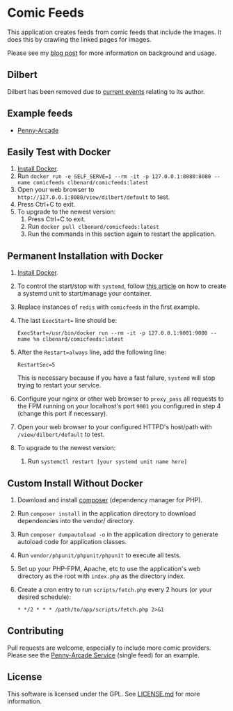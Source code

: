 # Comic Feeds
This application creates feeds from comic feeds that include the images. It does this by crawling the linked pages for images.

Please see my [blog post](http://chrisbenard.net/2013/06/28/how-to-fix-the-dilbert.com-rss-feed/) for more information on background and usage.

## Dilbert
Dilbert has been removed due to [current events](https://www.cnn.com/2023/02/27/media/dilbert-distributor-scott-adams/index.html) relating to its author.

## Example feeds
* [Penny-Arcade](http://comicfeeds.chrisbenard.net/view/pennyarcade/default)

## Easily Test with Docker
1. [Install Docker](https://docs.docker.com/engine/install/ubuntu/).
2. Run `docker run -e SELF_SERVE=1 --rm -it -p 127.0.0.1:8080:8080 --name comicfeeds clbenard/comicfeeds:latest`
3. Open your web browser to `http://127.0.0.1:8080/view/dilbert/default` to test.
4. Press Ctrl+C to exit.
5. To upgrade to the newest version:
   1. Press Ctrl+C to exit.
   2. Run `docker pull clbenard/comicfeeds:latest`
   3. Run the commands in this section again to restart the application.

## Permanent Installation with Docker
1. [Install Docker](https://docs.docker.com/engine/install/ubuntu/).
2. To control the start/stop with `systemd`, follow [this article](https://blog.container-solutions.com/running-docker-containers-with-systemd) on how to create a systemd unit to start/manage your container.
3. Replace instances of `redis` with `comicfeeds` in the first example.
4. The last `ExecStart=` line should be:

    ```ExecStart=/usr/bin/docker run --rm -it -p 127.0.0.1:9001:9000 --name %n clbenard/comicfeeds:latest```
5. After the `Restart=always` line, add the following line:

    ```RestartSec=5```

    This is necessary because if you have a fast failure, `systemd` will stop trying to restart your service.
6. Configure your nginx or other web browser to `proxy_pass` all requests to the FPM running on your localhost's port `9001` you configured in step 4 (change this port if necessary).
7. Open your web browser to your configured HTTPD's host/path with `/view/dilbert/default` to test.
8. To upgrade to the newest version:
   1. Run `systemctl restart [your systemd unit name here]`

## Custom Install Without Docker
1. Download and install [composer](https://getcomposer.org/doc/00-intro.md) (dependency manager for PHP).
2. Run `composer install` in the application directory to download dependencies into the vendor/ directory.
3. Run `composer dumpautoload -o` in the application directory to generate autoload code for application classes.
4. Run `vendor/phpunit/phpunit/phpunit` to execute all tests.
5. Set up your PHP-FPM, Apache, etc to use the application's web directory as the root with `index.php` as the directory index.
6. Create a cron entry to run `scripts/fetch.php` every 2 hours (or your desired schedule):
    
    ```* */2 * * * /path/to/app/scripts/fetch.php 2>&1```

## Contributing
Pull requests are welcome, especially to include more comic providers. Please see the [Penny-Arcade Service](classes/PennyArcadeService.php) (single feed) for an example.

## License
This software is licensed under the GPL. See [LICENSE.md](LICENSE.md) for more information.